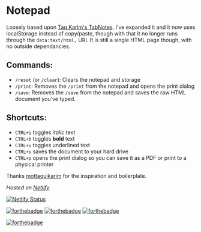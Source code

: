 # Notepad

Loosely based upon [Taq Karim's TabNotes](https://mottaquikarim.github.io/dev/posts/a-technique-for-saving-content-from-a-datatext/html-uri/). 
I've expanded it and it now uses localStorage instead of copy/paste, though with that it no longer runs through the `data:text/html,` URI. 
It is still a single HTML page though, with no outside dependancies.


## Commands:

- `/reset` (or `/clear`): Clears the notepad and storage
- `/print`: Removes the `/print` from the notepad and opens the print dialog
- `/save`: Removes the `/save` from the notepad and saves the raw HTML document you've typed.


## Shortcuts: 

- `CTRL+i` toggles *italic* text
- `CTRL+b` toggles **bold** text
- `CTRL+u` toggles <underline>underlined<underline> text
- `CTRL+s` saves the document to your hard drive
- `CTRL+p` opens the print dialog so you can save it as a PDF or print to a physical printer
  

Thanks [mottaquikarim](https://github.com/mottaquikarim) for the inspiration and boilerplate.

*Hosted on [Netlify](https://netlify.com)*
  
[![Netlify Status](https://api.netlify.com/api/v1/badges/c4360102-d0c2-4a17-9f8a-d37f33fa668b/deploy-status)](https://app.netlify.com/sites/tabbywordeditor/deploys)

  
  [![forthebadge](https://forthebadge.com/images/badges/uses-html.svg)](https://forthebadge.com)
  [![forthebadge](https://forthebadge.com/images/badges/uses-css.svg)](https://forthebadge.com)
  [![forthebadge](https://forthebadge.com/images/badges/uses-js.svg)](https://forthebadge.com)
  
  [![forthebadge](https://forthebadge.com/images/badges/works-on-my-machine.svg)](https://forthebadge.com)
